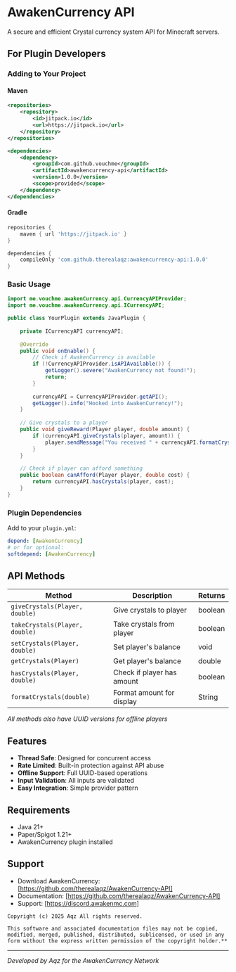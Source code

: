 # AwakenCurrency API

A secure and efficient Crystal currency system API for Minecraft servers.

## For Plugin Developers

### Adding to Your Project

#### Maven
```xml
<repositories>
    <repository>
        <id>jitpack.io</id>
        <url>https://jitpack.io</url>
    </repository>
</repositories>

<dependencies>
    <dependency>
        <groupId>com.github.vouchme</groupId>
        <artifactId>awakencurrency-api</artifactId>
        <version>1.0.0</version>
        <scope>provided</scope>
    </dependency>
</dependencies>
```

#### Gradle
```gradle
repositories {
    maven { url 'https://jitpack.io' }
}

dependencies {
    compileOnly 'com.github.therealaqz:awakencurrency-api:1.0.0'
}
```

### Basic Usage

```java
import me.vouchme.awakenCurrency.api.CurrencyAPIProvider;
import me.vouchme.awakenCurrency.api.ICurrencyAPI;

public class YourPlugin extends JavaPlugin {
    
    private ICurrencyAPI currencyAPI;
    
    @Override
    public void onEnable() {
        // Check if AwakenCurrency is available
        if (!CurrencyAPIProvider.isAPIAvailable()) {
            getLogger().severe("AwakenCurrency not found!");
            return;
        }
        
        currencyAPI = CurrencyAPIProvider.getAPI();
        getLogger().info("Hooked into AwakenCurrency!");
    }
    
    // Give crystals to a player
    public void giveReward(Player player, double amount) {
        if (currencyAPI.giveCrystals(player, amount)) {
            player.sendMessage("You received " + currencyAPI.formatCrystals(amount) + "!");
        }
    }
    
    // Check if player can afford something
    public boolean canAfford(Player player, double cost) {
        return currencyAPI.hasCrystals(player, cost);
    }
}
```

### Plugin Dependencies

Add to your `plugin.yml`:
```yaml
depend: [AwakenCurrency]
# or for optional:
softdepend: [AwakenCurrency]
```

## API Methods

| Method | Description | Returns |
|--------|-------------|---------|
| `giveCrystals(Player, double)` | Give crystals to player | boolean |
| `takeCrystals(Player, double)` | Take crystals from player | boolean |
| `setCrystals(Player, double)` | Set player's balance | void |
| `getCrystals(Player)` | Get player's balance | double |
| `hasCrystals(Player, double)` | Check if player has amount | boolean |
| `formatCrystals(double)` | Format amount for display | String |

*All methods also have UUID versions for offline players*

## Features

- **Thread Safe**: Designed for concurrent access
- **Rate Limited**: Built-in protection against API abuse
- **Offline Support**: Full UUID-based operations
- **Input Validation**: All inputs are validated
- **Easy Integration**: Simple provider pattern

## Requirements

- Java 21+
- Paper/Spigot 1.21+
- AwakenCurrency plugin installed

## Support

- Download AwakenCurrency: [https://github.com/therealaqz/AwakenCurrency-API]
- Documentation: [https://github.com/therealaqz/AwakenCurrency-API]
- Support: [https://discord.awakenmc.com]

`Copyright (c) 2025 Aqz
All rights reserved.`

`This software and associated documentation files may not be copied,
modified, merged, published, distributed, sublicensed, or used in any form
without the express written permission of the copyright holder.**
`
  
---
*Developed by Aqz for the AwakenCurrency Network*
